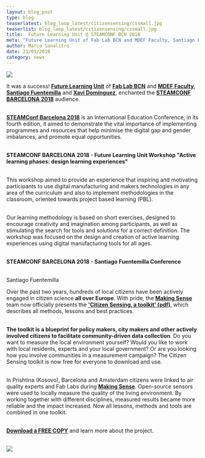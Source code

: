 ```yaml
---
layout: blog_post
type: blog
teaserlatest: blog_loop_latest/citizensensing/cssmall.jpg
teaserlist: blog_loop_latest/citizensensing/cssmall.jpg
title:  Future Learning Unit @ STEAMCONF BCN 2018
meta: "Future Learning Unit of Fab Lab BCN and MDEF Faculty, Santiago Fuentemilla and Xavi Domínguez, enchanted the STEAMCONF BARCELONA 2018' audience."
author: Marco Sanalitro
date: 21/01/2018 
category: news
---
```


<img src= "http://www.fablabbcn.org/img/blog/blog_loop_latest/citizensensing/cs1.jpg" align="middle"> 
<br>

It was a success! <strong><a href="http://making-sense.eu/">Future Learning Unit</a></strong> of <strong><a href="http://making-sense.eu/">Fab Lab BCN</a></strong> and <strong><a href="http://making-sense.eu/">MDEF Faculty</a></strong>, <strong><a href="http://making-sense.eu/">Santiago Fuentemilla</a></strong> and <strong><a href="http://making-sense.eu/">Xavi Domínguez</a></strong>, enchanted the <strong><a href="http://making-sense.eu/">STEAMCONF BARCELONA 2018</a></strong> audience. <br><br>

<strong><a href="http://making-sense.eu/">STEAMConf Barcelona 2018</a></strong> is an International Education Conference, in its fourth edition, it aimed to demonstrate the vital importance of implementing programmes and resources that help minimise the digital gap and gender imbalances, and promote equal opportunities. <br><br>

<strong>STEAMCONF BARCELONA 2018 - Future Learning Unit Workshop "Active learning phases: design learning experiences"</strong><br><br>

This workshop aimed to provide an experience that inspiring and motivating participants to use digital manufacturing and makers technologies in any area of the curriculum and also to implement methodologies in the classroom, oriented towards project based learning (PBL).<br><br>

Our learning methodology is based on short exercises, designed to encourage creativity and imagination among participants, as well as stimulating the search for tools and solutions for a correct definition. The workshop was focused on the design and creation of active learning experiences using digital manufacturing tools for all ages.<br><br>

<strong>STEAMCONF BARCELONA 2018 - Santiago Fuentemilla Conference</strong><br><br>

Santiago Fuentemilla

Over the past two years, hundreds of local citizens have been actively engaged in citizen science <strong>all over Europe</strong>. With pride, the <strong><a href="http://making-sense.eu/">Making Sense</a></strong> team now officially presents the <strong><a href="http://making-sense.eu/wp-content/uploads/2018/01/Citizen-Sensing-A-Toolkit.pdf">'Citizen Sensing, a toolkit' (pdf)</a></strong>, which describes all methods, lessons and best practices.<br><br>

<strong>The toolkit is a blueprint for policy makers, city makers and other actively involved citizens to facilitate community-driven data collection</strong>. Do you want to measure the local environment yourself? Would you like to work with local residents, experts and your local government? Or are you looking how you involve communities in a measurement campaign? The Citizen Sensing toolkit is now free for everyone to download and use.<br><br>

In Prishtina (Kosovo), Barcelona and Amsterdam citizens were linked to air quality experts and Fab Labs during <strong><a href="http://making-sense.eu/">Making Sense</a></strong>. Open-source sensors were used to locally measure the quality of the living environment. By working together with different disciplines, measured results became more reliable and the impact increased. Now all lessons, methods and tools are combined in one toolkit.<br><br>

<strong><a href="http://making-sense.eu/wp-content/uploads/2018/01/Citizen-Sensing-A-Toolkit.pdf">Download a FREE COPY</a></strong> and learn more about the project.<br><br>

<img src= "http://www.fablabbcn.org/img/blog/blog_loop_latest/citizensensing/cs2.jpg" align="middle"> 
<br>




